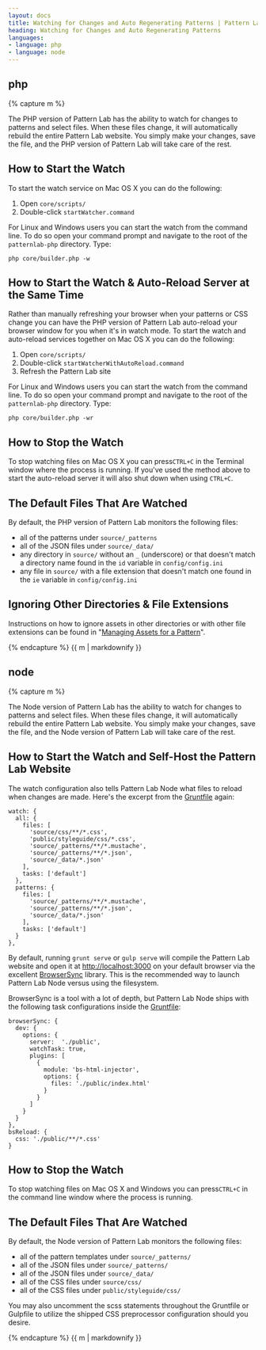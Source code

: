 ```yaml
---
layout: docs
title: Watching for Changes and Auto Regenerating Patterns | Pattern Lab
heading: Watching for Changes and Auto Regenerating Patterns
languages:
- language: php
- language: node
---
```


<!--- start php -->

<div class="tab-panel" id="php">
<h2 class="language-title">php</h2>

{% capture m %}

The PHP version of Pattern Lab has the ability to watch for changes to patterns and select files. When these files change, it will automatically rebuild the entire Pattern Lab website. You simply make your changes, save the file, and the PHP version of Pattern Lab will take care of the rest.

## How to Start the Watch

To start the watch service on Mac OS X you can do the following:

1. Open `core/scripts/`
2. Double-click `startWatcher.command`

For Linux and Windows users you can start the watch from the command line. To do so open your command prompt and navigate to the root of the `patternlab-php` directory. Type:

```
php core/builder.php -w
```

## How to Start the Watch & Auto-Reload Server at the Same Time

Rather than manually refreshing your browser when your patterns or CSS change you can have the PHP version of Pattern Lab auto-reload your browser window for you when it's in watch mode. To start the watch and auto-reload services together on Mac OS X you can do the following:

1. Open `core/scripts/`
2. Double-click `startWatcherWithAutoReload.command`
3. Refresh the Pattern Lab site

For Linux and Windows users you can start the watch from the command line. To do so open your command prompt and navigate to the root of the `patternlab-php` directory. Type:

```
php core/builder.php -wr
```

## How to Stop the Watch

To stop watching files on Mac OS X you can press`CTRL+C` in the Terminal window where the process is running. If you've used the method above to start the auto-reload server it will also shut down when using `CTRL+C`.

## The Default Files That Are Watched

By default, the PHP version of Pattern Lab monitors the following files:

* all of the patterns under `source/_patterns`
* all of the JSON files under `source/_data/`
* any directory in `source/` without an `_` (underscore) or that doesn't match a directory name found in the `id` variable in `config/config.ini`
* any file in `source/` with a file extension that doesn't match one found in the `ie` variable in `config/config.ini`

## Ignoring Other Directories & File Extensions

Instructions on how to ignore assets in other directories or with other file extensions can be found in "[Managing Assets for a Pattern](/docs/pattern-managing-assets.html)".

{% endcapture %}
{{ m | markdownify }}

</div>

<!--- end php -->


<!--- start node -->

<div class="tab-panel" id="node">
<h2 class="language-title">node</h2>

{% capture m %}

The Node version of Pattern Lab has the ability to watch for changes to patterns and select files. When these files change, it will automatically rebuild the entire Pattern Lab website. You simply make your changes, save the file, and the Node version of Pattern Lab will take care of the rest.

## How to Start the Watch and Self-Host the Pattern Lab Website

The watch configuration also tells Pattern Lab Node what files to reload when changes are made. Here's the excerpt from the [Gruntfile](https://github.com/pattern-lab/patternlab-node/blob/master/Gruntfile.js) again:

```
watch: {
  all: {
    files: [
      'source/css/**/*.css',
      'public/styleguide/css/*.css',
      'source/_patterns/**/*.mustache',
      'source/_patterns/**/*.json',
      'source/_data/*.json'
    ],
    tasks: ['default']
  },
  patterns: {
    files: [
      'source/_patterns/**/*.mustache',
      'source/_patterns/**/*.json',
      'source/_data/*.json'
    ],
    tasks: ['default']
  }
},
```
By default, running `grunt serve` or `gulp serve` will compile the Pattern Lab website and open it at [http://localhost:3000](http://localhost:3000) on your default browser via the excellent [BrowserSync](http://www.browsersync.io/docs/) library. This is the recommended way to launch Pattern Lab Node versus using the filesystem.

BrowserSync is a tool with a lot of depth, but Pattern Lab Node ships with the following task configurations inside the [Gruntfile](https://github.com/pattern-lab/patternlab-node/blob/master/Gruntfile.js):

```
browserSync: {
  dev: {
    options: {
      server:  './public',
      watchTask: true,
      plugins: [
        {
          module: 'bs-html-injector',
          options: {
            files: './public/index.html'
          }
        }
      ]
    }
  }
},
bsReload: {
  css: './public/**/*.css'
}
```

## How to Stop the Watch

To stop watching files on Mac OS X and Windows you can press`CTRL+C` in the command line window where the process is running.

## The Default Files That Are Watched

By default, the Node version of Pattern Lab monitors the following files:

* all of the pattern templates under `source/_patterns/`
* all of the JSON files under `source/_patterns/`
* all of the JSON files under `source/_data/`
* all of the CSS files under `source/css/`
* all of the CSS files under `public/styleguide/css/`

You may also uncomment the scss statements throughout the Gruntfile or Gulpfile to utilize the shipped CSS preprocessor configuration should you desire.

{% endcapture %}
{{ m | markdownify }}

</div>

<!--- end node -->
